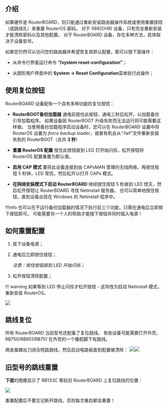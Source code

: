 ## 介绍

如果硬件是 RouterBOARD，则只能通过重新安装路由器操作系统或使用重置按钮（或跳线孔）来重置 RouterOS 密码。 对于 X86(CHR) 设备，只有完全重新安装才能清除密码以及其他配置。 对于 RouterBOARD 设备，存在多种方法，具体取决于设备型号。

如果您仍然可以访问您的路由器并希望恢复其默认配置，那可以按下面操作：

- 从命令行界面运行命令 **“/system reset-configuration”**；

- 从图形用户界面中的 **System -> Reset Configuration**菜单执行此操作；

## 使用复位按钮

RouterBOARD 设备配有一个具有多种功能的复位按钮：

- **RouterBOOT备份加载器**
     通电前按住此按钮，通电三秒后松开，以加载备份引导加载程序。 如果设备因 RouterBOOT 升级失败而无法运行则可能需要这样做。 当使用备份加载程序启动设备时，您可以在 RouterBOARD 设置中将 RouterOS 设置为 _force backup loader_，或者有机会从“.fwf”文件重新安装失败的 RouterBOOT（总共 **3 秒**）

- **重置 RouterOS 配置**
     按住此按钮直到 LED 灯开始闪烁，松开按钮将 RouterOS 配置重置为默认值。

- **启用 CAP 模式**
     要将此设备连接到由 CAPsMAN 管理的无线网络，再按住按钮 5 秒钟，LED 常亮，然后松开以打开 CAPs 模式。

- **在网络安装模式下启动 RouterBOARD**
     继续按住按钮 5 秒直到 LED 熄灭，然后松开按钮让 RouterBOARD 寻找 Netinstall 服务器。 也可以简单地按住按钮，直到设备出现在 Windows 的 Netinstall 程序中。

!!!info 也可以在不运行备份加载器的情况下执行前三个功能，只需在通电后立即按下按钮即可。 可能需要另一个人的帮助才能按下按钮并同时插入电源！

## 如何重置配置

1) 拔下设备电源；

2) 通电后立即按住按钮；

     _注意：按住按钮直到 LED 开始闪烁；_

3) 松开按钮清除配置；

!!! warning 如果等到 LED 停止闪烁才松开按钮 - 这将改为启动 Netinstall 模式，重新安装 RouterOS。

![](https://help.mikrotik.com/docs/download/attachments/24805498/262_hi_res.png?version=1&modificationDate=1587634648643&api=v2)

## 跳线复位

所有 RouterBOARD 当前型号还配备了复位跳线。 有些设备可能需要打开外壳，RB750/RB951/RB751 在外壳的一个橡胶脚下有跳线。

用金属螺丝刀闭合短路跳线，然后启动电路板直到配置被清除： 
![](https://help.mikrotik.com/docs/download/attachments/24805498/Resethole.jpg?version=1&modificationDate=1587635038753&api=v2)![](https://help.mikrotik.com/docs/download/attachments/24805498/Passw.jpg?version=1&modificationDate=1587635043758&api=v2)  

## 旧型号的跳线重置

**下面**的图像显示了 RB133C 等较旧 RouterBOARD 上复位跳线的位置：

![](https://help.mikrotik.com/docs/download/attachments/24805498/CRW_5184.jpg?version=1&modificationDate=1587635093645&api=v2)  

重置配置后不要忘记断开跳线，否则每次重启都会重置！

